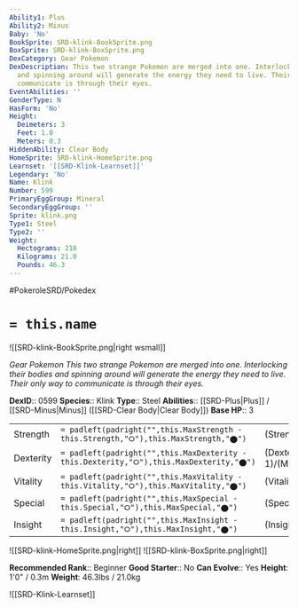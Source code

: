 ```yaml
---
Ability1: Plus
Ability2: Minus
Baby: 'No'
BookSprite: SRD-klink-BookSprite.png
BoxSprite: SRD-klink-BoxSprite.png
DexCategory: Gear Pokemon
DexDescription: This two strange Pokemon are merged into one. Interlocking their bodies
  and spinning around will generate the energy they need to live. Their only way to
  communicate is through their eyes.
EventAbilities: ''
GenderType: N
HasForm: 'No'
Height:
  Deimeters: 3
  Feet: 1.0
  Meters: 0.3
HiddenAbility: Clear Body
HomeSprite: SRD-klink-HomeSprite.png
Learnset: '[[SRD-Klink-Learnset]]'
Legendary: 'No'
Name: Klink
Number: 599
PrimaryEggGroup: Mineral
SecondaryEggGroup: ''
Sprite: klink.png
Type1: Steel
Type2: ''
Weight:
  Hectograms: 210
  Kilograms: 21.0
  Pounds: 46.3
---
```


#PokeroleSRD/Pokedex

# `= this.name`

![[SRD-klink-BookSprite.png|right wsmall]]

*Gear Pokemon*
*This two strange Pokemon are merged into one. Interlocking their bodies and spinning around will generate the energy they need to live. Their only way to communicate is through their eyes.*

**DexID**:: 0599
**Species**:: Klink
**Type**:: Steel
**Abilities**:: [[SRD-Plus|Plus]] / [[SRD-Minus|Minus]] ([[SRD-Clear Body|Clear Body]])
**Base HP**:: 3

|           |                                                                                        |                                          |
| --------- | -------------------------------------------------------------------------------------- | ---------------------------------------- |
| Strength  | `= padleft(padright("",this.MaxStrength - this.Strength,"⭘"),this.MaxStrength,"⬤")`    | (Strength::2)/(MaxStrength::4)   |
| Dexterity | `= padleft(padright("",this.MaxDexterity - this.Dexterity,"⭘"),this.MaxDexterity,"⬤")` | (Dexterity:: 1)/(MaxDexterity::3) |
| Vitality  | `= padleft(padright("",this.MaxVitality - this.Vitality,"⭘"),this.MaxVitality,"⬤")`    | (Vitality::2)/(MaxVitality::5)   |
| Special   | `= padleft(padright("",this.MaxSpecial - this.Special,"⭘"),this.MaxSpecial,"⬤")`       | (Special::2)/(MaxSpecial::4)     |
| Insight   | `= padleft(padright("",this.MaxInsight - this.Insight,"⭘"),this.MaxInsight,"⬤")`       | (Insight::2)/(MaxInsight::4)     |

![[SRD-klink-HomeSprite.png|right]]
![[SRD-klink-BoxSprite.png|right]]

**Recommended Rank**:: Beginner
**Good Starter**:: No
**Can Evolve**:: Yes
**Height**: 1'0" / 0.3m
**Weight**: 46.3lbs / 21.0kg

![[SRD-Klink-Learnset]]